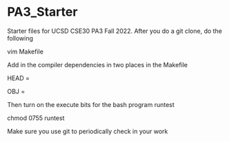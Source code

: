 # PA3_Starter
Starter files for UCSD CSE30 PA3 Fall 2022. 
After you do a git clone, do the following

vim Makefile

Add in the compiler dependencies in two places in the Makefile

HEAD =

OBJ =

Then turn on the execute bits for the bash program runtest

chmod 0755 runtest

Make sure you use git to periodically check in your work

